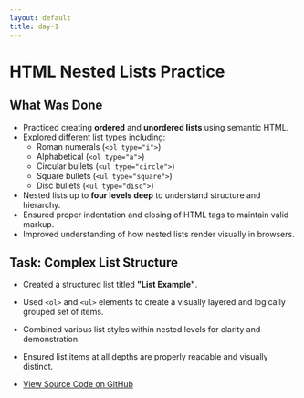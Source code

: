 ```yaml
---
layout: default
title: day-1
---
```


# HTML Nested Lists Practice

## What Was Done

- Practiced creating **ordered** and **unordered lists** using semantic HTML.
- Explored different list types including:
  - Roman numerals (`<ol type="i">`)
  - Alphabetical (`<ol type="a">`)
  - Circular bullets (`<ul type="circle">`)
  - Square bullets (`<ul type="square">`)
  - Disc bullets (`<ul type="disc">`)
- Nested lists up to **four levels deep** to understand structure and hierarchy.
- Ensured proper indentation and closing of HTML tags to maintain valid markup.
- Improved understanding of how nested lists render visually in browsers.

## Task: Complex List Structure

- Created a structured list titled **"List Example"**.
- Used `<ol>` and `<ul>` elements to create a visually layered and logically grouped set of items.
- Combined various list styles within nested levels for clarity and demonstration.
- Ensured list items at all depths are properly readable and visually distinct.

- [View Source Code on GitHub](html-nested-lists-demo.html)